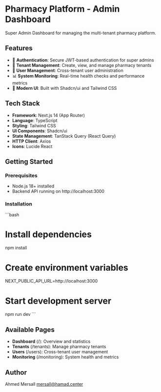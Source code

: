 # Pharmacy Platform - Admin Dashboard

Super Admin Dashboard for managing the multi-tenant pharmacy platform.

## Features

- 🔐 **Authentication**: Secure JWT-based authentication for super admins
- 🏢 **Tenant Management**: Create, view, and manage pharmacy tenants
- 👥 **User Management**: Cross-tenant user administration
- 📊 **System Monitoring**: Real-time health checks and performance metrics
- 🎨 **Modern UI**: Built with Shadcn/ui and Tailwind CSS

## Tech Stack

- **Framework**: Next.js 14 (App Router)
- **Language**: TypeScript
- **Styling**: Tailwind CSS
- **UI Components**: Shadcn/ui
- **State Management**: TanStack Query (React Query)
- **HTTP Client**: Axios
- **Icons**: Lucide React

## Getting Started

### Prerequisites

- Node.js 18+ installed
- Backend API running on http://localhost:3000

### Installation

\`\`\`bash
# Install dependencies
npm install

# Create environment variables
NEXT_PUBLIC_API_URL=http://localhost:3000

# Start development server
npm run dev
\`\`\`

## Available Pages

- **Dashboard** (/): Overview and statistics
- **Tenants** (/tenants): Manage pharmacy tenants
- **Users** (/users): Cross-tenant user management
- **Monitoring** (/monitoring): System health and metrics

## Author

Ahmed Mersall <mersall@hamad.center>
